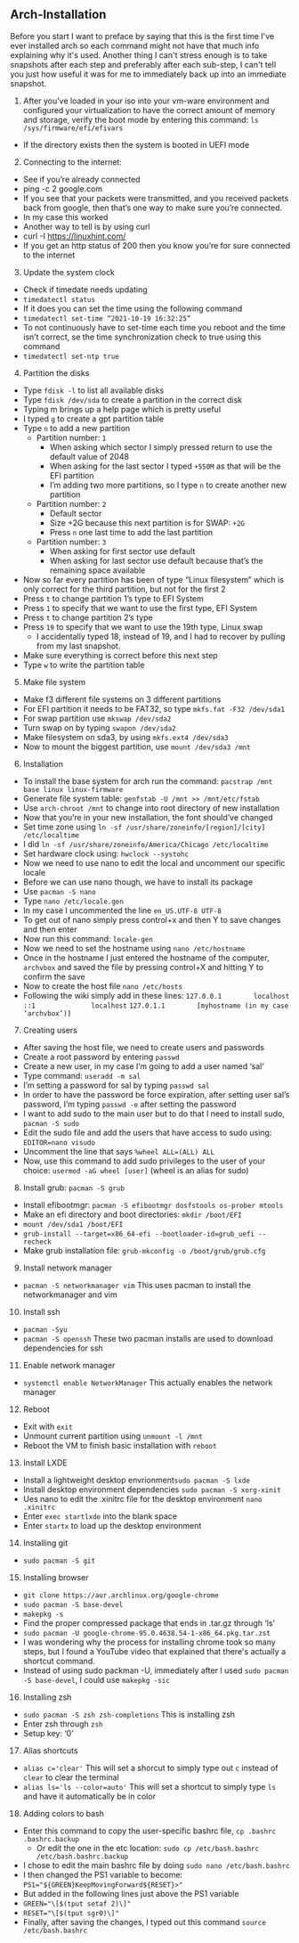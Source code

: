 ## Arch-Installation

Before you start I want to preface by saying that this is the first time I've ever installed arch so each command might not have that much info explaining why it's used. Another thing I can't stress enough is to take snapshots after each step and preferably after each sub-step, I can't tell you just how useful it was for me to immediately back up into an immediate snapshot.

1. After you’ve loaded in your iso into your vm-ware environment and configured your virtualization to have the correct amount of memory and storage, verify the boot mode by entering this command: `ls /sys/firmware/efi/efivars`
- If the directory exists then the system is booted in UEFI mode


2. Connecting to the internet:
- See if you’re already connected
- ping -c 2 google.com
- If you see that your packets were transmitted, and you received packets back from google, then that’s one way to make sure you’re connected.
- In my case this worked
- Another way to tell is by using curl
- curl -I https://linuxhint.com/
- If you get an http status of 200 then you know you’re for sure connected to the internet

3. Update the system clock
- Check if timedate needs updating
- `timedatectl status`
- If it does you can set the time using the following command
- `timedatectl set-time “2021-10-19 16:32:25”`
- To not continuously have to set-time each time you reboot and the time isn’t correct, se the time synchronization check to true using this command
- `timedatectl set-ntp true`

4. Partition the disks
- Type `fdisk -l` to list all available disks
- Type `fdisk /dev/sda` to create a partition in the correct disk
- Typing m brings up a help page which is pretty useful
- I typed `g` to create a gpt partition table
- Type `n` to add a new partition
   - Partition number: `1`
      - When asking which sector I simply pressed return to use the default value of 2048
      - When asking for the last sector I typed `+550M` as that will be the EFI partition
      - I’m adding two more partitions, so I type `n` to create another new partition
    - Partition number: `2`
      - Default sector
      - Size +2G because this next partition is for SWAP: `+2G`
      - Press `n` one last time to add the last partition
    - Partition number: `3`
      - When asking for first sector use default
      - When asking for last sector use default because that’s the remaining space available
- Now so far every partition has been of type “Linux filesystem” which is only correct for the third partition, but not for the first 2
- Press `t`  to change partition 1’s type to EFI System
- Press `1` to specify that we want to use the first type, EFI System
- Press `t` to change partition 2’s type
- Press `19` to specify that we want to use the 19th type, Linux swap
   - I accidentally typed 18, instead of 19, and I had to recover by pulling from my last snapshot. 
- Make sure everything is correct before this next step
- Type `w` to write the partition table
5. Make file system
- Make f3 different file systems on 3 different partitions
- For EFI partition it needs to be FAT32, so type `mkfs.fat -F32 /dev/sda1`
- For swap partition use `mkswap /dev/sda2`
- Turn swap on by typing `swapon /dev/sda2`
- Make filesystem on sda3, by using `mkfs.ext4 /dev/sda3`
- Now to mount the biggest partition, use `mount /dev/sda3 /mnt`

6. Installation
- To install the base system for arch run the command: `pacstrap /mnt base linux linux-firmware`
- Generate file system table: `genfstab -U /mnt >> /mnt/etc/fstab`
- Use `arch-chroot /mnt` to change into root directory of new installation
- Now that you’re in your new installation, the font should’ve changed
- Set time zone using `ln -sf /usr/share/zoneinfo/[region]/[city] /etc/localtime`
- I did `ln -sf /usr/share/zoneinfo/America/Chicago /etc/localtime`
- Set hardware clock using: `hwclock --systohc`
- Now we need to use nano to edit the local and uncomment our specific locale
- Before we can use nano though, we have to install its package
- Use `pacman -S nano`
- Type `nano /etc/locale.gen`
- In my case I uncommented the line `en_US.UTF-8 UTF-8`
- To get out of nano simply press control+x and then Y to save changes and then enter
- Now run this command: `locale-gen`
- Now we need to set the hostname using `nano /etc/hostname`
- Once in the hostname I just entered the hostname of the computer, `archvbox` and saved the file by pressing control+X and hitting Y to confirm the save
- Now to create the host file `nano /etc/hosts`
- Following the wiki simply add in these lines: 
`127.0.0.1        localhost`
`::1              localhost`
`127.0.1.1        [myhostname (in my case ‘archvbox’)]`

7. Creating users
- After saving the host file, we need to create users and passwords
- Create a root password by entering `passwd`
- Create a new user, in my case I’m going to add a user named ‘sal’
- Type command: `useradd -m sal`
- I’m setting a password for sal by typing `passwd sal`
- In order to have the password be force expiration, after setting user sal’s password, I’m typing `passwd -e` after setting the password
- I want to add sudo to the main user but to do that I need to install sudo, `pacman -S sudo`
- Edit the sudo file and add the users that have access to sudo using: `EDITOR=nano visudo`
- Uncomment the line that says `%wheel ALL=(ALL) ALL`
- Now, use this command to add sudo privileges to the user of your choice: `usermod -aG wheel [user]` (wheel is an alias for sudo)

8. Install grub: `pacman -S grub`
- Install efibootmgr: `pacman -S efibootmgr dosfstools os-prober mtools`
- Make an efi directory and boot directories: `mkdir /boot/EFI`
- `mount /dev/sda1 /boot/EFI`
- `grub-install --target=x86_64-efi --bootloader-id=grub_uefi --recheck`
- Make grub installation file: `grub-mkconfig -o /boot/grub/grub.cfg`

9. Install network manager
- `pacman -S networkmanager vim` This uses pacman to install the networkmanager and vim

10. Install ssh
- `pacman -Syu` 
- `pacman -S openssh` These two pacman installs are used to download dependencies for ssh

11. Enable network manager
- `systemctl enable NetworkManager` This actually enables the network manager

12. Reboot
- Exit with `exit`
- Unmount current partition using `unmount -l /mnt`
- Reboot the VM to finish basic installation with `reboot`

13. Install LXDE
- Install a lightweight desktop envrionment`sudo pacman -S lxde`
- Install desktop environment dependencies `sudo pacman -S xorg-xinit`
- Ues nano to edit the .xinitrc file for the desktop environment `nano .xinitrc`
- Enter `exec startlxde` into the blank space
- Enter `startx` to load up the desktop environment

14. Installing git
- `sudo pacman -S git`

15. Installing browser
- `git clone https://aur.archlinux.org/google-chrome`
- `sudo pacman -S base-devel`
- `makepkg -s` 
- Find the proper compressed package that ends in .tar.gz through ‘ls’
- `sudo pacman -U google-chrome-95.0.4638.54-1-x86_64.pkg.tar.zst`
- I was wondering why the process for installing chrome took so many steps, but I found a YouTube video that explained that there's actually a shortcut command.
- Instead of using sudo packman -U, immediately after I used `sudo pacman -S base-devel`, I could use `makepkg -sic`

16. Installing zsh
- `sudo pacman -S zsh zsh-completions` This is installing zsh
- Enter zsh through `zsh`
- Setup key: ‘0’

17. Alias shortcuts
- `alias c='clear'` This will set a shorcut to simply type out `c` instead of `clear` to clear the terminal
- `alias ls='ls --color=auto'` This will set a shortcut to simply type `ls` and have it automatically be in color

18. Adding colors to bash
- Enter this command to copy the user-specific bashrc file, `cp .bashrc .bashrc.backup`
  - Or edit the one in the etc location: `sudo cp /etc/bash.bashrc /etc/bash.bashrc.backup`
- I chose to edit the main bashrc file by doing `sudo nano /etc/bash.bashrc`
- I then changed the PS1 variable to become: `PS1="${GREEN}KeepMovingForward${RESET}>"`
- But added in the following lines just above the PS1 variable
- `GREEN="\[$(tput setaf 2)\]"`
- `RESET="\[$(tput sgr0)\]"`
- Finally, after saving the changes, I typed out this command `source /etc/bash.bashrc`
